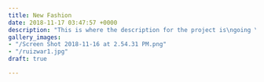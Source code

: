 ```yaml
---
title: New Fashion
date: 2018-11-17 03:47:57 +0000
description: "This is where the description for the project is\ngoing \nto go"
gallery_images:
- "/Screen Shot 2018-11-16 at 2.54.31 PM.png"
- "/ruizwar1.jpg"
draft: true

---
```


